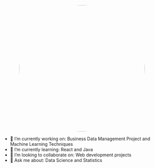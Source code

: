
<p align="center">
<img src="https://images.squarespace-cdn.com/content/v1/5c4e5b6131d4df315bb28528/1592471255405-E4019ITEHR89GU2L02IK/image-asset.gif" style="width: 400px; height: 400px; border-radius:50%;" alt="">
</p>

<p>
  

- 🔭 I’m currently working on: Business Data Management Project and Machine Learning Techniques
- 🌱 I’m currently learning: React and Java
- 👯 I’m looking to collaborate on: Web development projects
- 💬 Ask me about: Data Science and Statistics
<!-- - 📫 How to reach me: <img src=""
- 😄 Pronouns: ...
- ⚡ Fun fact: ... -->
  
</p>
